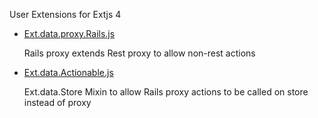User Extensions for Extjs 4

*	[Ext.data.proxy.Rails.js](Extjs4-ux/tree/master/data/proxy)
	
	Rails proxy extends Rest proxy to allow non-rest actions


*	[Ext.data.Actionable.js](Extjs4-ux/tree/master/data)

	Ext.data.Store Mixin to allow Rails proxy actions to be called on store instead of proxy
